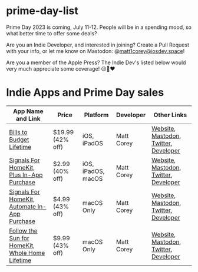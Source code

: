 # prime-day-list

Prime Day 2023 is coming, July 11-12.  People will be in a spending mood, so what better time to offer some deals?

Are you an Indie Developer, and interested in joining?  Create a Pull Request with your info, or let me know on Mastodon: @matt1corey@iosdev.space!

Are you a member of the Apple Press?  The Indie Dev's listed below would very much appreciate some coverage! 😉🙏❤️

# Indie Apps and Prime Day sales

| App Name and Link                                                                                   | Price            | Platform           | Developer  | Other Links                                                                                                                                                                                    |
|-----------------------------------------------------------------------------------------------------|------------------|--------------------|------------|------------------------------------------------------------------------------------------------------------------------------------------------------------------------------------------------|
| [Bills to Budget Lifetime](https://app.appdivvy.io/redirect/b2b-prime-day)                          | $19.99 (42% off) | iOS, iPadOS        | Matt Corey | [Website](https://billstobudget.com), [Mastodon](https://indieapps.space/@BillsToBudget), [Twitter](https://twitter.com/BillsToBudget), [Developer](https://iosdev.space/@matt1corey)          |
| [Signals For HomeKit, Plus In-App Purchase](https://app.appdivvy.io/redirect/signals-prime-day)     | $2.99 (40% off)  | iOS, iPadOS, macOS | Matt Corey | [Website](https://homemadeautomation.com), [Mastodon](https://indieapps.space/@HomeMadeAutomation), [Twitter](https://twitter.com/HomeMadeAuto), [Developer](https://iosdev.space/@matt1corey) |
| [Signals For HomeKit, Automate In-App Purchase](https://app.appdivvy.io/redirect/signals-prime-day) | $4.99 (43% off)  | macOS Only         | Matt Corey | [Website](https://homemadeautomation.com), [Mastodon](https://indieapps.space/@HomeMadeAutomation), [Twitter](https://twitter.com/HomeMadeAuto), [Developer](https://iosdev.space/@matt1corey) |
| [Follow the Sun for HomeKit, Whole Home Lifetime](https://app.appdivvy.io/redirect/fts-prime-day)   | $9.99 (43% off)  | macOS Only         | Matt Corey | [Website](https://homemadeautomation.com), [Mastodon](https://indieapps.space/@HomeMadeAutomation), [Twitter](https://twitter.com/HomeMadeAuto), [Developer](https://iosdev.space/@matt1corey) |
